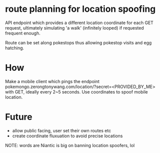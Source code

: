 # route planning for location spoofing
API endpoint which provides a different location coordinate for each GET request, ultimately simulating 'a walk' (infinitely looped) if requested frequent enough. 

Route can be set along pokestops thus allowing pokestop visits and egg hatching.

# How
Make a mobile client which pings the endpoint pokemongo.zerongtonywang.com/location/?secret=<PROVIDED_BY_ME> with GET, ideally every 2~5 seconds. Use coordinates to spoof mobile location.

# Future
* allow public facing, user set their own routes etc
* create coordinate fluxuation to avoid precise locations

NOTE: words are Niantic is big on banning location spoofers, lol
